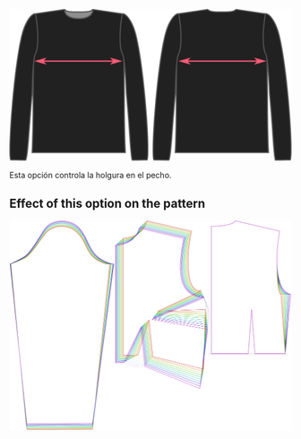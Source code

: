 ![The chest ease factor on Brian](./chestease.svg)

Esta opción controla la holgura en el pecho.


## Effect of this option on the pattern
![This image shows the effect of this option by superimposing several variants that have a different value for this option](breanna_chestease_sample.svg "Effect of this option on the pattern")
